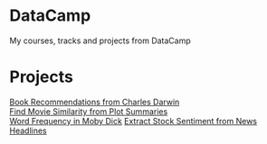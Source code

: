# DataCamp
My courses, tracks and projects from DataCamp

# Projects
<html>
  <a href='https://nbviewer.jupyter.org/github/rpbenatti/DataCamp/blob/master/Projects/Book-Recommendation/notebook.ipynb'>Book Recommendations from Charles Darwin</a><br>
  <a href='https://nbviewer.jupyter.org/github/rpbenatti/DataCamp/blob/master/Projects/Movie-Similarity/notebook.ipynb'>Find Movie Similarity from Plot Summaries</a><br>
  <a href='https://nbviewer.jupyter.org/github/rpbenatti/DataCamp/blob/master/Projects/Word-Frequency/notebook.ipynb'>Word Frequency in Moby Dick</a>
  <a href='https://nbviewer.jupyter.org/github/rpbenatti/DataCamp/blob/master/Projects/Stock-Sentiment/notebook.ipynb'>Extract Stock Sentiment from News Headlines</a>
</html>
